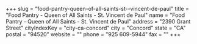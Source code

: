 +++
slug = "food-pantry-queen-of-all-saints-st--vincent-de-paul"
title = "Food Pantry - Queen of All Saints - St. Vincent de Paul"
name = "Food Pantry - Queen of All Saints - St. Vincent de Paul"
address = "2390 Grant Street"
cityIndexKey = "city-ca-concord"
city = "Concord"
state = "CA"
postal = "94520"
website = ""
phone = "925 609-5944"
fax = ""
+++
